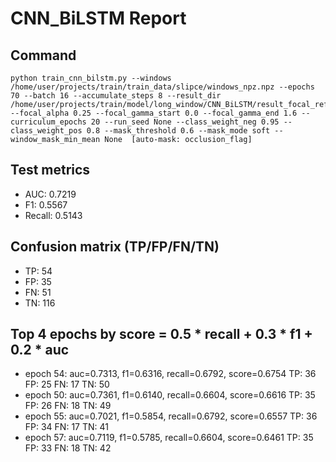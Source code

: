 # CNN_BiLSTM Report

## Command
```
python train_cnn_bilstm.py --windows /home/user/projects/train/train_data/slipce/windows_npz.npz --epochs 70 --batch 16 --accumulate_steps 8 --result_dir /home/user/projects/train/model/long_window/CNN_BiLSTM/result_focal_refine/cw04_fg04 --focal_alpha 0.25 --focal_gamma_start 0.0 --focal_gamma_end 1.6 --curriculum_epochs 20 --run_seed None --class_weight_neg 0.95 --class_weight_pos 0.8 --mask_threshold 0.6 --mask_mode soft --window_mask_min_mean None  [auto-mask: occlusion_flag]
```

## Test metrics
- AUC: 0.7219
- F1: 0.5567
- Recall: 0.5143
## Confusion matrix (TP/FP/FN/TN)
- TP: 54
- FP: 35
- FN: 51
- TN: 116

## Top 4 epochs by score = 0.5 * recall + 0.3 * f1 + 0.2 * auc
- epoch 54: auc=0.7313, f1=0.6316, recall=0.6792, score=0.6754  TP: 36 FP: 25 FN: 17 TN: 50
- epoch 50: auc=0.7361, f1=0.6140, recall=0.6604, score=0.6616  TP: 35 FP: 26 FN: 18 TN: 49
- epoch 55: auc=0.7021, f1=0.5854, recall=0.6792, score=0.6557  TP: 36 FP: 34 FN: 17 TN: 41
- epoch 57: auc=0.7119, f1=0.5785, recall=0.6604, score=0.6461  TP: 35 FP: 33 FN: 18 TN: 42
